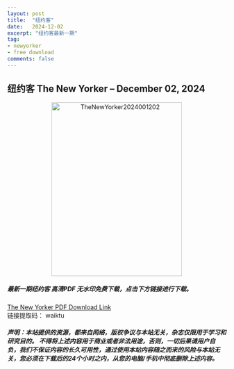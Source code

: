 ```yaml
---
layout: post
title:  "纽约客"
date:   2024-12-02
excerpt: "纽约客最新一期"
tag:
- newyorker 
- free download
comments: false
---
```


## 纽约客 The New Yorker – December 02, 2024

<div align="center">
<img src="https://i.postimg.cc/J4CK9HmN/The-New-Yorker-2024-12-02-00.png" alt="TheNewYorker2024001202" border="0" width = 300 height = 400 /> 
</div>


 <h5>最新一期纽约客 高清PDF 无水印免费下载，点击下方链接进行下载。 </h5>
 
<a href="https://wwfh.lanzout.com/i0stf2gy1n9g">The New Yorker PDF Download Link</a>  
<br/>
链接提取码： waiktu
 
##### 声明：本站提供的资源，都来自网络，版权争议与本站无关，杂志仅限用于学习和研究目的。 不得将上述内容用于商业或者非法用途，否则，一切后果请用户自负，我们不保证内容的长久可用性，通过使用本站内容随之而来的风险与本站无关，您必须在下载后的24个小时之内，从您的电脑/手机中彻底删除上述内容。
